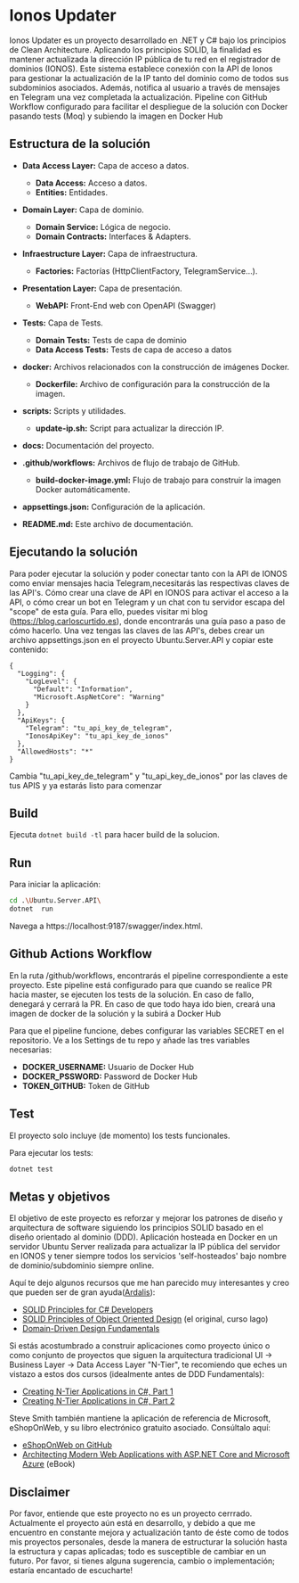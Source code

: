 # Ionos Updater

Ionos Updater es un proyecto desarrollado en .NET y C# bajo los principios de Clean Architecture.
Aplicando los principios SOLID, la finalidad es mantener actualizada la dirección IP pública de tu red en el registrador de dominios (IONOS). Este sistema establece conexión con la API de Ionos para gestionar la actualización de la IP tanto del dominio como de todos sus subdominios asociados. Además, notifica al usuario a través de mensajes en Telegram una vez completada la actualización. Pipeline con GitHub Workflow configurado para facilitar el despliegue de la solución con Docker pasando tests (Moq) y subiendo la imagen en Docker Hub

## Estructura de la solución

- **Data Access Layer:** Capa de acceso a datos.
  - **Data Access:** Acceso a datos.
  - **Entities:** Entidades.

- **Domain Layer:** Capa de dominio.
  - **Domain Service:** Lógica de negocio.
  - **Domain Contracts:** Interfaces & Adapters.

- **Infraestructure Layer:** Capa de infraestructura.
  - **Factories:** Factorías (HttpClientFactory, TelegramService...).

- **Presentation Layer:** Capa de presentación.
  - **WebAPI:** Front-End web con OpenAPI (Swagger)

- **Tests:** Capa de Tests.
  - **Domain Tests:** Tests de capa de dominio
  - **Data Access Tests:** Tests de capa de acceso a datos

- **docker:** Archivos relacionados con la construcción de imágenes Docker.
  - **Dockerfile:** Archivo de configuración para la construcción de la imagen.

- **scripts:** Scripts y utilidades.
  - **update-ip.sh:** Script para actualizar la dirección IP.

- **docs:** Documentación del proyecto.

- **.github/workflows:** Archivos de flujo de trabajo de GitHub.
  - **build-docker-image.yml:** Flujo de trabajo para construir la imagen Docker automáticamente.

- **appsettings.json:** Configuración de la aplicación.

- **README.md:** Este archivo de documentación.

## Ejecutando la solución

Para poder ejecutar la solución y poder conectar tanto con la API de IONOS como enviar mensajes hacia Telegram,necesitarás las respectivas claves de las API's. Cómo crear una clave de API en IONOS para activar el acceso a la API, o cómo crear un bot en Telegram y un chat con tu servidor escapa del "scope" de esta guía.
Para ello, puedes visitar mi blog (https://blog.carloscurtido.es), donde encontrarás una guía paso a paso de cómo hacerlo. 
Una vez tengas las claves de las API's, debes crear un archivo appsettings.json en el proyecto Ubuntu.Server.API y copiar este contenido:

```
{
  "Logging": {
    "LogLevel": {
      "Default": "Information",
      "Microsoft.AspNetCore": "Warning"
    }
  },
  "ApiKeys": {
    "Telegram": "tu_api_key_de_telegram",
    "IonosApiKey": "tu_api_key_de_ionos"
  },
  "AllowedHosts": "*"
}
```
Cambia "tu_api_key_de_telegram" y "tu_api_key_de_ionos" por las claves de tus APIS y ya estarás listo para comenzar

## Build

Ejecuta `dotnet build -tl` para hacer build de la solucion.

## Run

Para iniciar la aplicación:

```bash
cd .\Ubuntu.Server.API\
dotnet  run
```

Navega a https://localhost:9187/swagger/index.html.

## Github Actions Workflow

En la ruta /github/workflows, encontrarás el pipeline correspondiente a este proyecto. Este pipeline está configurado para que cuando se realice PR hacia master, se ejecuten los tests de la solución. En caso de fallo, denegará y cerrará la PR. En caso de que todo haya ido bien, creará una imagen de docker de la solución y la subirá a Docker Hub

Para que el pipeline funcione, debes configurar las variables SECRET en el repositorio. Ve a los Settings de tu repo y añade las tres variables necesarias:

- **DOCKER_USERNAME:** Usuario de Docker Hub
- **DOCKER_PSSWORD:** Password de Docker Hub
- **TOKEN_GITHUB:** Token de GitHub

## Test

El proyecto solo incluye (de momento) los tests funcionales.

Para ejecutar los tests:
```bash
dotnet test
```

## Metas y objetivos

El objetivo de este proyecto es reforzar y mejorar los patrones de diseño y arquitectura de software siguiendo los principios SOLID basado en el diseño orientado al dominio (DDD).
Aplicación hosteada en Docker en un servidor Ubuntu Server realizada para actualizar la IP pública del servidor en IONOS y tener siempre todos los servicios 'self-hosteados' bajo nombre de dominio/subdominio siempre online.

Aquí te dejo algunos recursos que me han parecido muy interesantes y creo que pueden ser de gran ayuda([Ardalis](https://github.com/ardalis)):

- [SOLID Principles for C# Developers](https://www.pluralsight.com/courses/csharp-solid-principles)
- [SOLID Principles of Object Oriented Design](https://www.pluralsight.com/courses/principles-oo-design) (el original, curso lago)
- [Domain-Driven Design Fundamentals](https://www.pluralsight.com/courses/domain-driven-design-fundamentals)

Si estás acostumbrado a construir aplicaciones como proyecto único o como conjunto de proyectos que siguen la arquitectura tradicional UI -> Business Layer -> Data Access Layer "N-Tier", te recomiendo que eches un vistazo a estos dos cursos (idealmente antes de DDD Fundamentals):

- [Creating N-Tier Applications in C#, Part 1](https://www.pluralsight.com/courses/n-tier-apps-part1)
- [Creating N-Tier Applications in C#, Part 2](https://www.pluralsight.com/courses/n-tier-csharp-part2)

Steve Smith también mantiene la aplicación de referencia de Microsoft, eShopOnWeb, y su libro electrónico gratuito asociado. Consúltalo aquí:

- [eShopOnWeb on GitHub](https://github.com/dotnet-architecture/eShopOnWeb)
- [Architecting Modern Web Applications with ASP.NET Core and Microsoft Azure](https://aka.ms/webappebook) (eBook)

## Disclaimer

Por favor, entiende que este proyecto no es un proyecto cerrrado.
Actualmente el proyecto aún está en desarrollo, y debido a que me encuentro en constante mejora y actualización tanto de éste como de todos mis proyectos personales, desde la manera de estructurar la solución hasta la estructura y capas aplicadas; todo es susceptible de cambiar en un futuro.
Por favor, si tienes alguna sugerencia, cambio o implementación; estaría encantado de escucharte!


